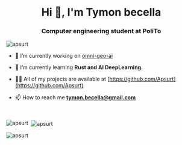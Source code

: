 <h1 align="center">Hi 👋, I'm Tymon becella</h1>
<h3 align="center">Computer engineering student at PoliTo</h3>

<p align="left"> <img src="https://komarev.com/ghpvc/?username=apsurt&label=Profile%20views&color=0e75b6&style=flat" alt="apsurt" /> </p>

- 🔭 I’m currently working on [omni-geo-ai](https://github.com/Apsurt/omni-geo-ai)

- 🌱 I’m currently learning **Rust and AI DeepLearning.**

- 👨‍💻 All of my projects are available at [https://github.com/Apsurt](https://github.com/Apsurt)

- 📫 How to reach me **tymon.becella@gmail.com**

<br>

<p><img align="left" src="https://github-readme-stats.vercel.app/api/top-langs?username=apsurt&show_icons=true&locale=en&layout=compact" alt="apsurt" /></p>

<p>&nbsp;<img align="center" src="https://github-readme-stats.vercel.app/api?username=apsurt&show_icons=true&locale=en" alt="apsurt" /></p>

<p><img align="center" src="https://github-readme-streak-stats.herokuapp.com/?user=apsurt&" alt="apsurt" /></p>
